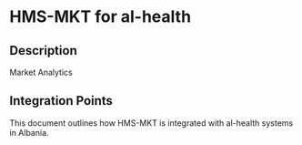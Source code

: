 # HMS-MKT for al-health

## Description

Market Analytics

## Integration Points

This document outlines how HMS-MKT is integrated with al-health systems in Albania.
